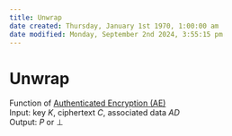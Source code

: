 ```yaml
---  
title: Unwrap  
date created: Thursday, January 1st 1970, 1:00:00 am  
date modified: Monday, September 2nd 2024, 3:55:15 pm  
---  
```

# Unwrap  
Function of [Authenticated Encryption (AE)](./Authenticated_Encryption_28AE29.md)  
Input: key $K$, ciphertext $C$, associated data $AD$  
Output: $P$ or $\perp$   